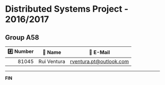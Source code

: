 # Distributed Systems Project - 2016/2017 #

## Group A58

| :hash: Number | :memo: Name |      :email: E-Mail       |
|--------------:|-------------|---------------------------|
|         81045 | Rui Ventura | <rventura.pt@outlook.com> |

-------------------------------------------------------------------------------
**FIN**
